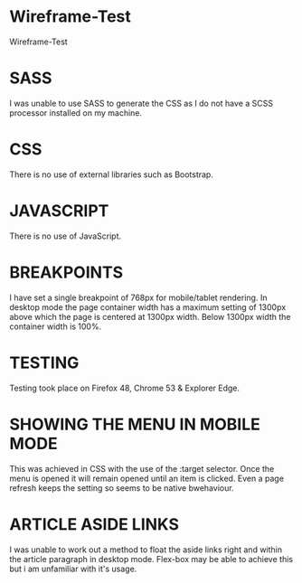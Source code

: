 # Wireframe-Test
Wireframe-Test


SASS
====
I was unable to use SASS to generate the CSS as I do not have a SCSS processor installed on my machine.

CSS
===
There is no use of external libraries such as Bootstrap.

JAVASCRIPT
==========
There is no use of JavaScript.

BREAKPOINTS
===========
I have set a single breakpoint of 768px for mobile/tablet rendering. In desktop mode the page container width has a maximum
setting of 1300px above which the page is centered at 1300px width. Below 1300px width the container width is 100%.

TESTING
=======
Testing took place on Firefox 48, Chrome 53 & Explorer Edge.

SHOWING THE MENU IN MOBILE MODE
===============================
This was achieved in CSS with the use of the :target selector. Once the menu is opened it will remain opened until an item is 
clicked. Even a page refresh keeps the setting so seems to be native bwehaviour.

ARTICLE ASIDE LINKS
===================
I was unable to work out a method to float the aside links right and within the article paragraph in desktop mode. Flex-box may be able to achieve this but i  am unfamiliar with it's usage.

